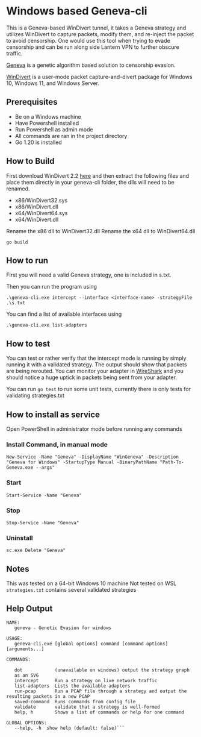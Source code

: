 # Windows based Geneva-cli

This is a Geneva-based WinDivert tunnel, it takes a Geneva strategy and utilizes WinDivert to capture packets, modify them, and re-inject the packet to avoid censorship. One would use this tool when trying to evade censorship and can be run along side Lantern VPN to further obscure traffic.

[Geneva](https://geneva.cs.umd.edu/) is a genetic algorithm based solution to censorship evasion.

[WinDivert](https://www.reqrypt.org/windivert.html) is a user-mode packet capture-and-divert package for Windows 10, Windows 11, and Windows Server.

## Prerequisites

- Be on a Windows machine
- Have Powershell installed
- Run Powershell as admin mode
- All commands are ran in the project directory
- Go 1.20 is installed

## How to Build

First download WinDivert 2.2 [here](https://www.reqrypt.org/windivert.html) and then extract the following files and place them directly in your geneva-cli folder, the dlls will need to be renamed.
- x86/WinDivert32.sys
- x86/WinDivert.dll
- x64/WinDivert64.sys
- x64/WinDivert.dll

Rename the x86 dll to WinDivert32.dll
Rename the x64 dll to WinDivert64.dll

`go build`

## How to run
First you will need a valid Geneva strategy, one is included in s.txt.

Then you can run the program using

`.\geneva-cli.exe intercept --interface <interface-name> -strategyFile .\s.txt`

You can find a list of available interfaces using

`.\geneva-cli.exe list-adapters`

## How to test

You can test or rather verify that the intercept mode is running by simply running it with a validated strategy. The output should show that packets are being rerouted. You can monitor your adapter in [WireShark](https://www.wireshark.org/) and you should notice a huge uptick in packets being sent from your adapter.

You can run `go test` to run some unit tests, currently there is only tests for validating strategies.txt

## How to install as service

Open PowerShell in administrator mode before running any commands

### Install Command, in manual mode

```New-Service -Name "Geneva" -DisplayName "WinGeneva" -Description "Geneva for Windows" -StartupType Manual -BinaryPathName "Path-To-Geneva.exe --args"```

### Start

```Start-Service -Name "Geneva"```

### Stop

```Stop-Service -Name "Geneva"```

### Uninstall

```sc.exe Delete "Geneva"```

## Notes

This was tested on a 64-bit Windows 10 machine
Not tested on WSL
`strategies.txt` contains several validated strategies

## Help Output
```
NAME:
   geneva - Genetic Evasion for windows

USAGE:
   geneva-cli.exe [global options] command [command options] [arguments...]

COMMANDS:

   dot            (unavailable on windows) output the strategy graph 
   as an SVG
   intercept      Run a strategy on live network traffic
   list-adapters  Lists the available adapters
   run-pcap       Run a PCAP file through a strategy and output the resulting packets in a new PCAP
   saved-command  Runs commands from config file
   validate       validate that a strategy is well-formed
   help, h        Shows a list of commands or help for one command

GLOBAL OPTIONS:
   --help, -h  show help (default: false)```